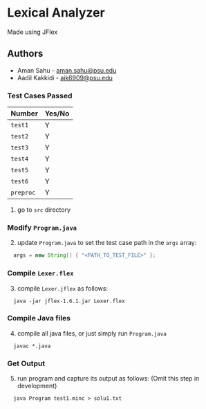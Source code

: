 # Lexical Analyzer
Made using JFlex
## Authors
- Aman Sahu - aman.sahu@psu.edu
- Aadil Kakkidi - ajk6909@psu.edu
### Test Cases Passed
| Number               | Yes/No |
|----------------------|--------|
| <code>test1</code>   | Y      |
| <code>test2</code>   | Y      |
| <code>test3</code>   | Y      |
| <code>test4</code>   | Y      |
| <code>test5</code>   | Y      |
| <code>test6</code>   | Y      |
| <code>preproc</code> | Y      |


1. go to <code>src</code> directory
### Modify `Program.java`
2. update `Program.java` to set the test case path in the `args` array:  
```java
  args = new String[] { "<PATH_TO_TEST_FILE>" };
```
### Compile <code>Lexer.flex</code>
3. compile <code>Lexer.jflex</code> as follows:
```shell
  java -jar jflex-1.6.1.jar Lexer.flex
```
### Compile Java files
4. compile all java files, or just simply run <code>Program.java</code>
```shell
  javac *.java
```
### Get Output
5. run program and capture its output as follows: (Omit this step in development)
```shell
  java Program test1.minc > solu1.txt
```

